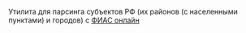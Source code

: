 Утилита для парсинга субъектов РФ (их районов (с населенными пунктами) и городов) с [ФИАС онлайн](https://xn--80ap2aj.xn--80asehdb/)
